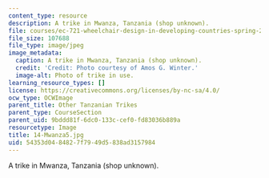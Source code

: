 ```yaml
---
content_type: resource
description: A trike in Mwanza, Tanzania (shop unknown).
file: courses/ec-721-wheelchair-design-in-developing-countries-spring-2009/54353d0484827f7949d5838ad3157984_14-Mwanza5.jpg
file_size: 107688
file_type: image/jpeg
image_metadata:
  caption: A trike in Mwanza, Tanzania (shop unknown).
  credit: 'Credit: Photo courtesy of Amos G. Winter.'
  image-alt: Photo of trike in use.
learning_resource_types: []
license: https://creativecommons.org/licenses/by-nc-sa/4.0/
ocw_type: OCWImage
parent_title: Other Tanzanian Trikes
parent_type: CourseSection
parent_uid: 9bddd81f-6dc0-133c-cef0-fd83036b889a
resourcetype: Image
title: 14-Mwanza5.jpg
uid: 54353d04-8482-7f79-49d5-838ad3157984
---
```

A trike in Mwanza, Tanzania (shop unknown).
